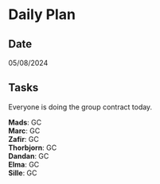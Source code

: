 # Daily Plan

## Date
05/08/2024

## Tasks
Everyone is doing the group contract today.

**Mads**: GC\
**Marc**: GC\
**Zafir**: GC\
**Thorbjorn**: GC\
**Dandan**: GC\
**Elma**: GC\
**Sille**: GC


